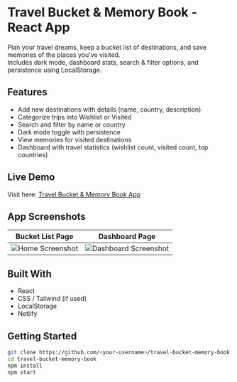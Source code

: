# Travel Bucket & Memory Book - React App
Plan your travel dreams, keep a bucket list of destinations, and save memories of the places you’ve visited.  
Includes dark mode, dashboard stats, search & filter options, and persistence using LocalStorage.

## Features
- Add new destinations with details (name, country, description)
- Categorize trips into Wishlist or Visited
- Search and filter by name or country
- Dark mode toggle with persistence
- View memories for visited destinations
- Dashboard with travel statistics (wishlist count, visited count, top countries)

## Live Demo
Visit here: [Travel Bucket & Memory Book App](https://travel-bucket-app.netlify.app/)

## App Screenshots
Bucket List Page | Dashboard Page  
:-------------------------:|:-------------------------:  
![Home Screenshot](public/screenshots/home.png) | ![Dashboard Screenshot](public/screenshots/dashboard.png)

## Built With
- React
- CSS / Tailwind (if used)
- LocalStorage
- Netlify

## Getting Started
```bash
git clone https://github.com/<your-username>/travel-bucket-memory-book.git
cd travel-bucket-memory-book
npm install
npm start
```
